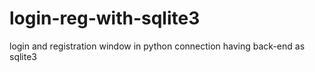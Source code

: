# login-reg-with-sqlite3
login and registration window in python connection having back-end as sqlite3 
